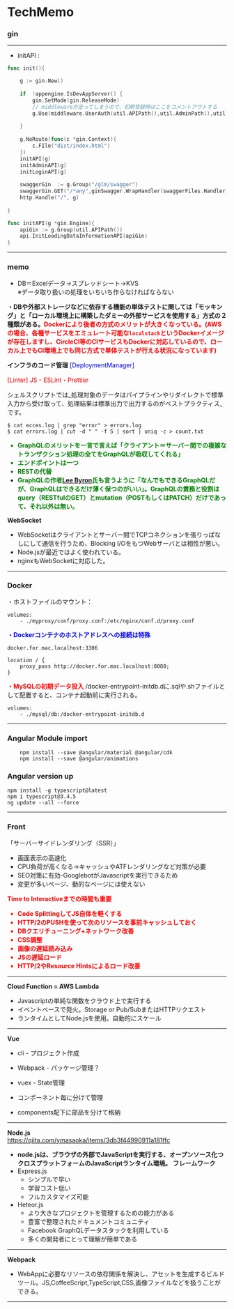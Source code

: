 # TechMemo

### gin

----

- initAPI : 
```go:main.go
func init(){

	g := gin.New()
	
	if  !appengine.IsDevAppServer() {
		gin.SetMode(gin.ReleaseMode)
		// middlewareが走ってしまうので、初期登録時はここをコメントアウトする
		g.Use(middleware.UserAuth(util.APIPath(),util.AdminPath(),util.LoginPath(), util.TaskPath()))
	
	}
	
	g.NoRoute(func(c *gin.Context){
		c.FIle("dist/index.html")
	})
	initAPI(g)
	initAdminAPI(g)
	initLoginAPI(g)
	
	swaggerGin  := g.Group("/glm/swagger")
	swaggerGin.GET("/*any",ginSwagger.WrapHandler(swaggerFiles.Handler)	)
	http.Handle("/", g)
	
}

func initAPI(g *gin.Engine){
	apiGin := g.Group(util.APIPath())
	api.InitLoadingDataInformationAPI(apiGin)
}

```

----
### memo

- DB＝Excelデータ→スプレッドシート→KVS<br>
※データ取り扱いの処理をいちいち作らなければならない

<strong>・DBや外部ストレージなどに依存する機能の単体テストに関しては「モッキング」と「ローカル環境上に構築したダミーの外部サービスを使用する」方式の２種類がある。<font color=red>Dockerにより後者の方式のメリットが大きくなっている。(AWSの場合、各種サービスをエミュレート可能な`localstack`というDockerイメージが存在しますし、CircleCI等のCIサービスもDockerに対応しているので、ローカル上でもCI環境上でも同じ方式で単体テストが行える状況になっています)</font></strong>

<strong>インフラのコード管理</strong>
<font color=blue>[DeploymentManager]</font>

<font color=red>[Linter] JS - ESLint・Prettier</font>

シェルスクリプトでは_処理対象のデータはパイプラインやリダイレクトで標準入力から受け取って、処理結果は標準出力で出力するのがベストプラクティス_です。

	$ cat ecces.log | grep "error" > errors.log
	$ cat errors.log | cut -d " " -f 5 | sort | uniq -c > count.txt


<strong><font color=green>
- GraphQLのメリットを一言で言えば「クライアント＝サーバー間での複雑なトランザクション処理の全てをGraphQLが吸収してくれる」
- エンドポイントは一つ
- RESTの代替
- GraphQLの作者[Lee Byron](https://twitter.com/leeb)氏も言うように「なんでもできるGraphQLだが、GraphQLはできるだけ薄く保つのがいい」。GraphQLの責務と役割はquery（RESTfulのGET）とmutation（POSTもしくはPATCH）だけであって、それ以外は無い。</font></strong>

<strong>WebSocket</strong>
- WebSocketはクライアントとサーバー間でTCPコネクションを張りっぱなしにして通信を行うため、Blocking I/OをもつWebサーバとは相性が悪い。
- Node.jsが最近ではよく使われている。
- nginxもWebSocketに対応した。


----
### Docker

・ホストファイルのマウント：

	volumes:
		- ./myproxy/conf/proxy.conf:/etc/nginx/conf.d/proxy.conf

<strong><font color=blue>・Dockerコンテナのホストアドレスへの接続は特殊</font></strong>

	docker.for.mac.localhost:3306
	
	location / {
		proxy_pass http://docker.for.mac.localhost:8080;
	}

<strong><font color=red>・MySQLの初期データ投入</font></strong>
/docker-entrypoint-initdb.dに.sqlや.shファイルとして配置すると、コンテナ起動前に実行される。

	volumes: 
		- ./mysql/db:/docker-entrypoint-initdb.d




-----
### Angular Module import

```
	npm install --save @angular/material @angular/cdk
	npm install --save @angular/animations
```


### Angular version up

	npm install -g typescript@latest
	npm i typescript@3.4.5
	ng update --all --force
	


----- 

### Front

「サーバーサイドレンダリング（SSR）」
- 画面表示の高速化
- CPU負荷が高くなる→キャッシュやATFレンダリングなど対策が必要
- SEO対策に有効-GooglebotがJavascriptを実行できるため
- 変更が多いページ、動的なページには使えない
	
<strong><font color=red>
Time to Interactiveまでの時間も重要
- Code SplittingしてJS自体を軽くする
- HTTP/2のPUSHを使って次のリソースを事前キャッシュしておく
- DBクエリチューニング+ネットワーク改善
- CSS調整
- 画像の遅延読み込み
- JSの遅延ロード
- HTTP/2やResource Hintsによるロード改善

</font></strong>

----- 
<strong>Cloud Function = AWS Lambda</strong>
- Javascriptの単純な関数をクラウド上で実行する
- イベントベースで発火。Storage or Pub/SubまたはHTTPリクエスト
- ランタイムとしてNode.jsを使用。自動的にスケール

-----
<strong>Vue</strong><br>
- cli - プロジェクト作成
- Webpack - パッケージ管理？
- vuex - State管理

- コンポーネント毎に分けて管理
- components配下に部品を分けて格納

-----
<strong>Node.js</strong><br>
https://qiita.com/ymasaoka/items/3db3f44990911a181ffc<br>
- <strong>node.jsは、ブラウザの外部でJavaScriptを実行する、オープンソース化つクロスプラットフォームのJavaScriptランタイム環境。</strong>
<strong>フレームワーク</strong>
- Express.js
	- シンプルで早い
	- 学習コスト低い
	- フルカスタマイズ可能
- Heteor.js
	- より大きなプロジェクトを管理するための能力がある
	- 豊富で整理されたドキュメントコミュニティ
	- Facebook GraphQLデータスタックを利用している
	- 多くの開発者にとって理解が簡単である

-----
<strong>Webpack</strong><br>
- WebAppに必要なリソースの依存関係を解決し、アセットを生成するビルドツール。JS,CoffeeScript,TypeScript,CSS,画像ファイルなどを扱うことができる。

----
